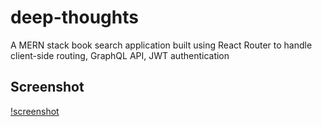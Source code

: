 # deep-thoughts
A MERN stack book search application built using React Router to handle client-side routing, GraphQL API, JWT authentication

## Screenshot

[!screenshot](screenshot.png)
